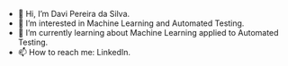 - 👋 Hi, I’m Davi Pereira da Silva. 
- 👀 I’m interested in Machine Learning and Automated Testing.
- 🌱 I’m currently learning about Machine Learning applied to Automated Testing.
- 📫 How to reach me: LinkedIn.

<!---
psilDave/psilDave is a ✨ special ✨ repository because its `README.md` (this file) appears on your GitHub profile.
You can click the Preview link to take a look at your changes.
--->
